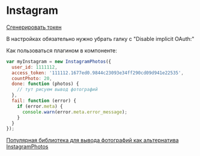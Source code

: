 # Instagram

[Сгенерировать токен](http://instagram.pixelunion.net/)

В настройках обязательно нужно убрать галку с "Disable implicit OAuth:"

Как пользоваться плагином в компоненте:

```js
var myInstagram = new InstagramPhotos({
  user_id: 1111112,
  access_token: '111112.1677ed0.9844c23093e34ff290cd09d941e22535',
  countPhoto: 20,
  done: function (photos) {
    // тут рисуем вывод фотографий
  },
  fail: function (error) {
    if (error.meta) {
      console.warn(error.meta.error_message);
    }
  }
});
```

[Популярная библиотека для вывода фотографий как альтернатива InstagramPhotos](http://instafeedjs.com/)
